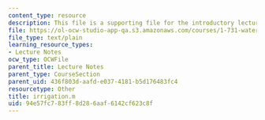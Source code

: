 ```yaml
---
content_type: resource
description: This file is a supporting file for the introductory lecture.
file: https://ol-ocw-studio-app-qa.s3.amazonaws.com/courses/1-731-water-resource-systems-fall-2006/94e57fc783ff8d286aaf6142cf623c8f_irrigation.m
file_type: text/plain
learning_resource_types:
- Lecture Notes
ocw_type: OCWFile
parent_title: Lecture Notes
parent_type: CourseSection
parent_uid: 436f803d-aafd-e037-4181-b5d176483fc4
resourcetype: Other
title: irrigation.m
uid: 94e57fc7-83ff-8d28-6aaf-6142cf623c8f
---
```

